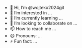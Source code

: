 - 👋 Hi, I’m @wojtekx2024git
- 👀 I’m interested in ...
- 🌱 I’m currently learning ...
- 💞️ I’m looking to collaborate on ...
- 📫 How to reach me ...
- 😄 Pronouns: ...
- ⚡ Fun fact: ...

<!---
wojtekx2024git/wojtekx2024git is a ✨ special ✨ repository because its `README.md` (this file) appears on your GitHub profile.
You can click the Preview link to take a look at your changes.
--->
